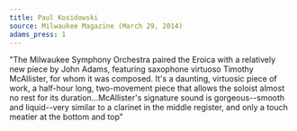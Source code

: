```yaml
---
title: Paul Kosidowski
source: Milwaukee Magazine (March 29, 2014)
adams_press: 1
---
```

"The Milwaukee Symphony Orchestra paired the Eroica with a relatively new piece by John Adams, featuring saxophone virtuoso Timothy McAllister, for whom it was composed. It's a daunting, virtuosic piece of work, a half-hour long, two-movement piece that allows the soloist almost no rest for its duration...McAllister's signature sound is gorgeous--smooth and liquid--very similar to a clarinet in the middle register, and only a touch meatier at the bottom and top"